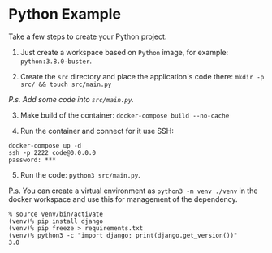 # Python Example

Take a few steps to create your Python project.

1. Just create a workspace based on `Python` image, for example: `python:3.8.0-buster`. 

2. Create the `src` directory and place the application's code there: 
`mkdir -p src/ && touch src/main.py`

*P.s. Add some code into `src/main.py`.*

3. Make build of the container:
`docker-compose build --no-cache`

4. Run the container and connect for it use SSH:
```
docker-compose up -d
ssh -p 2222 code@0.0.0.0
password: ***
```
5. Run the code: `python3 src/main.py`.

P.s. You can create a virtual environment as `python3 -m venv ./venv` in the docker workspace and use this for management of the dependency.
```
% source venv/bin/activate
(venv)% pip install django
(venv)% pip freeze > requirements.txt
(venv)% python3 -c "import django; print(django.get_version())"
3.0
```
